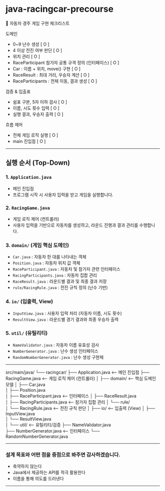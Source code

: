 # java-racingcar-precourse


🚗 자동차 경주 게임 구현 체크리스트

 도메인
 
  - 0~9 난수 생성 [ O ]
  - 4 이상 전진 여부 판단 [ O ]
  - 위치 관리 [ O ]
  - RaceParticipant 참가자 공통 규격 정의 (인터페이스) [ O ]
  - Car : 이름 + 위치, move() 구현 [ O ]
  - RaceResult : 최대 거리, 우승자 계산 [ O ]
  - RaceParticipants : 전체 이동, 결과 생성 [ O ]

 검증 & 입출표 
  - 쉼표 구분, 5자 이하 검사 [ O ]
  - 이름, 시도 횟수 입력 [ O ]
  - 실행 결과, 우승자 출력 [ O ]

흐름 제어
  - 전체 게임 로직 실행 [ O ]
  - main 진입점 [ O ]


---

## 실행 순서 (Top-Down)

### 1. `Application.java`
- 메인 진입점
- 프로그램 시작 시 사용자 입력을 받고 게임을 실행합니다.

### 2. `RacingGame.java`
- 게임 로직 제어 (컨트롤러)
- 사용자 입력을 기반으로 자동차를 생성하고, 라운드 진행과 결과 관리를 수행합니다.

### 3. `domain/` (게임 핵심 도메인)
- `Car.java` : 자동차 한 대를 나타내는 객체  
- `Position.java` : 자동차 위치 값 객체  
- `RaceParticipant.java` : 자동차 및 참가자 관련 인터페이스  
- `RacingParticipants.java` : 자동차 집합 관리  
- `RaceResult.java` : 라운드별 결과 및 최종 결과 저장  
- `rule/RacingRule.java` : 전진 규칙 정의 (난수 기반)

### 4. `io/` (입출력, View)
- `InputView.java` : 사용자 입력 처리 (자동차 이름, 시도 횟수)  
- `ResultView.java` : 라운드별 경기 결과와 최종 우승자 출력

### 5. `util/` (유틸리티)
- `NameValidator.java` : 자동차 이름 유효성 검사  
- `NumberGenerator.java` : 난수 생성 인터페이스  
- `RandomNumberGenerator.java` : 난수 생성 구현체

---
src/main/java/
└── racingcar/
    ├── Application.java                  <-- 메인 진입점
    ├── RacingGame.java                   <-- 게임 로직 제어 (컨트롤러)
    │
    ├── domain/                           <-- 핵심 도메인 모델
    │   ├── Car.java                      
    │   ├── Position.java                 
    │   ├── RaceParticipant.java          <-- 인터페이스
    │   ├── RaceResult.java               
    │   ├── RacingParticipants.java       <-- 참가자 집합 관리
    │   └── rule/                         
    │       └── RacingRule.java           <-- 전진 규칙 판단
    │
    ├── io/                               <-- 입출력 (View)
    │   ├── InputView.java                
    │   └── ResultView.java               
    │
    └── util/                             <-- 유틸리티/검증
        ├── NameValidator.java            
        ├── NumberGenerator.java          <-- 인터페이스
        └── RandomNumberGenerator.java

---
### 설계 목표와 어떤 점을 중점으로 봐주면 감사하겠습니다. 
- 축약하지 않는다
- Java에서 제공하는 API를 적극 활용한다
- 이름을 통해 의도를 드러낸다
--- 

